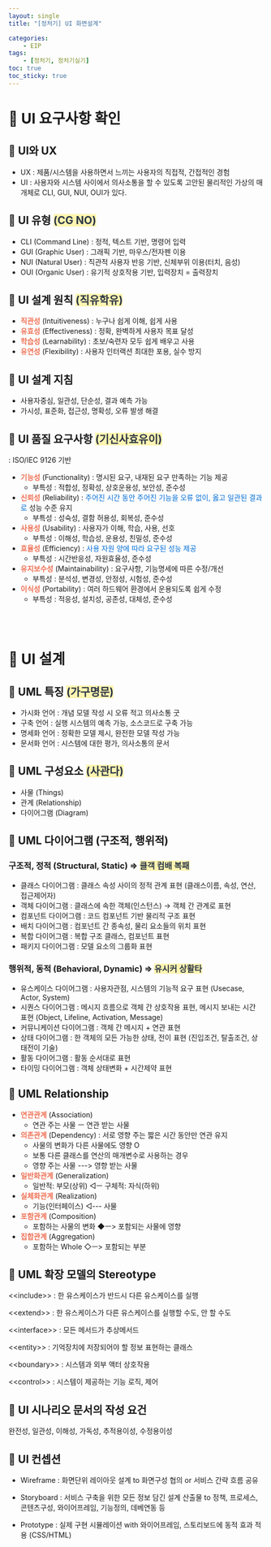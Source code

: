 ```yaml
---
layout: single
title: "[정처기] UI 화면설계"

categories: 
    - EIP
tags: 
    - [정처기, 정처기실기]
toc: true
toc_sticky: true
---
```



# <b>📂</b> UI 요구사항 확인

## <b>📝</b> UI와 UX

- UX : 제품/시스템을 사용하면서 느끼는 사용자의 직접적, 간접적인 경험
- UI : 사용자와 시스템 사이에서 의사소통을 할 수 있도록 고안된 물리적인 가상의 매개체로 CLI, GUI, NUI, OUI가 있다.

## <b>📝</b> UI 유형 <b><span style='color:#2D3748; background-color:#fff5b1'>(CG NO)</span></b>

- CLI (Command Line)
 : 정적, 텍스트 기반, 명령어 입력
- GUI (Graphic User)
 : 그래픽 기반, 마우스/전자펜 이용
- NUI (Natural User)
 : 직관적 사용자 반응 기반, 신체부위 이용(터치, 음성)
- OUI (Organic User)
 : 유기적 상호작용 기반, 입력장치 = 출력장치

## <b>📝</b> UI 설계 원칙 <b><span style='color:#2D3748; background-color:#fff5b1'>(직유학유)</span></b>

- <b><span style='color:#EF6F53'>직관성</span></b> (Intuitiveness)
 : 누구나 쉽게 이해, 쉽게 사용
- <b><span style='color:#EF6F53'>유효성</span></b> (Effectiveness)
 : 정확, 완벽하게 사용자 목표 달성
- <b><span style='color:#EF6F53'>학습성</span></b> (Learnability)
 : 초보/숙련자 모두 쉽게 배우고 사용
- <b><span style='color:#EF6F53'>유연성</span></b> (Flexibility)
 : 사용자 인터랙션 최대한 포용, 실수 방지

## <b>📝</b> UI 설계 지침

- 사용자중심, 일관성, 단순성, 결과 예측 가능
- 가시성, 표준화, 접근성, 명확성, 오류 발생 해결

## <b>📝</b> UI 품질 요구사항 <b><span style='color:#2D3748; background-color:#fff5b1'>(기신사효유이)</span></b>
 : ISO/IEC 9126 기반

- <b><span style='color:#EF6F53'>기능성</span></b> (Functionality)
 : 명시된 요구, 내재된 요구 만족하는 기능 제공
  - 부특성 : 적합성, 정확성, 상호운용성, 보안성, 준수성
- <b><span style='color:#EF6F53'>신뢰성</span></b> (Reliability)
 : <span style='color:#006DD7'>주어진 시간 동안 주어진 기능을 오류 없이, 옳고 일관된 결과로</span> 성능 수준 유지
  - 부특성 : 성숙성, 결함 허용성, 회복성, 준수성
- <b><span style='color:#EF6F53'>사용성</span></b> (Usability)
 : 사용자가 이해, 학습, 사용, 선호
  - 부특성 : 이해성, 학습성, 운용성, 친밀성, 준수성
- <b><span style='color:#EF6F53'>효율성</span></b> (Efficiency)
 : <span style='color:#006DD7'>사용 자원 양에 따라 요구된 성능 제공</span>
  - 부특성 : 시간반응성, 자원효율성, 준수성
- <b><span style='color:#EF6F53'>유지보수성</span></b> (Maintainability)
 : 요구사항, 기능명세에 따른 수정/개선
  - 부특성 : 분석성, 변경성, 안정성, 시험성, 준수성
- <b><span style='color:#EF6F53'>이식성</span></b> (Portability)
 : 여러 하드웨어 환경에서 운용되도록 쉽게 수정
  - 부특성 : 적응성, 설치성, 공존성, 대체성, 준수성


<br><br>
  
# <b>📂</b> UI 설계

## <b>📝</b> UML 특징 <b><span style='color:#2D3748; background-color:#fff5b1'>(가구명문)</span></b>

- 가시화 언어
 : 개념 모델 작성 시 오류 적고 의사소통 굿
- 구축 언어
 : 실행 시스템의 예측 가능, 소스코드로 구축 가능
- 명세화 언어
 : 정확한 모델 제시, 완전한 모델 작성 가능
- 문서화 언어
 : 시스템에 대한 평가, 의사소통의 문서

## <b>📝</b> UML 구성요소 <b><span style='color:#2D3748; background-color:#fff5b1'>(사관다)</span></b>

- 사물 (Things)
- 관계 (Relationship)
- 다이어그램 (Diagram)

## <b>📝</b> UML 다이어그램 (구조적, 행위적)

### 구조적, 정적 (Structural, Static) ⇒ <b><span style='color:#2D3748; background-color:#fff5b1'>클객 컴배 복패</span></b>

- 클래스 다이어그램
 : 클래스 속성 사이의 정적 관계 표현
  (클래스이름, 속성, 연산, 접근제어자)
- 객체 다이어그램
 : 클래스에 속한 객체(인스턴스) → 객체 간 관계로 표현
- 컴포넌트 다이어그램
 : 코드 컴포넌트 기반 물리적 구조 표현
- 배치 다이어그램
 : 컴포넌트 간 종속성, 물리 요소들의 위치 표현
- 복합 다이어그램
 : 복합 구조 클래스, 컴포넌트 표현
- 패키지 다이어그램
 : 모델 요소의 그룹화 표현

### 행위적, 동적 (Behavioral, Dynamic) ⇒ <b><span style='color:#2D3748; background-color:#fff5b1'>유시커 상활타</span></b>
- 유스케이스 다이어그램
 : 사용자관점, 시스템의 기능적 요구 표현
  (Usecase, Actor, System)
- 시퀀스 다이어그램
 : 메시지 흐름으로 객체 간 상호작용 표현, 메시지 보내는 시간 표현
  (Object, Lifeline, Activation, Message)
- 커뮤니케이션 다이어그램
 : 객체 간 메시지 + 연관 표현
- 상태 다이어그램
 : 한 객체의 모든 가능한 상태, 전이 표현
  (진입조건, 탈출조건, 상태전이 기술)
- 활동 다이어그램
 : 활동 순서대로 표현
- 타이밍 다이어그램
 : 객체 상태변화 + 시간제약 표현

## <b>📝</b> UML Relationship

- <b><span style='color:#EF6F53'>연관관계</span></b> (Association)
  - 연관 주는 사물 ㅡ 연관 받는 사물
- <b><span style='color:#EF6F53'>의존관계</span></b> (Dependency)
 : 서로 영향 주는 짧은 시간 동안만 연관 유지
  - 사물의 변화가 다른 사물에도 영향 O
  - 보통 다른 클래스를 연산의 매개변수로 사용하는 경우
  - 영향 주는 사물 ---> 영향 받는 사물
- <b><span style='color:#EF6F53'>일반화관계</span></b> (Generalization)
  - 일반적: 부모(상위) ◁ㅡ 구체적: 자식(하위)
- <b><span style='color:#EF6F53'>실체화관계</span></b> (Realization)
  - 기능(인터페이스) ◁--- 사물
- <b><span style='color:#EF6F53'>포함관계</span></b> (Composition)
  - 포함하는 사물의 변화 ◆ㅡ> 포함되는 사물에 영향
- <b><span style='color:#EF6F53'>집합관계</span></b> (Aggregation)
  - 포함하는 Whole ◇ㅡ> 포함되는 부분

## <b>📝</b> UML 확장 모델의 Stereotype

<\<include\>>
 : 한 유스케이스가 반드시 다른 유스케이스를 실행

<\<extend\>>
 : 한 유스케이스가 다른 유스케이스를 실행할 수도, 안 할 수도

<\<interface\>>
 : 모든 메서드가 추상메서드

<\<entity\>>
 : 기억장치에 저장되어야 할 정보 표현하는 클래스

<\<boundary\>>
 : 시스템과 외부 액터 상호작용

<\<control\>>
 : 시스템이 제공하는 기능 로직, 제어


## <b>📝</b> UI 시나리오 문서의 작성 요건

완전성, 일관성, 이해성, 가독성, 추적용이성, 수정용이성


## <b>📝</b> UI 컨셉션

- Wireframe : 화면단위 레이아웃 설계
 to 화면구성 협의 or 서비스 간략 흐름 공유

- Storyboard : 서비스 구축을 위한 모든 정보 담긴 설계 산출물
 to 정책, 프로세스, 콘텐츠구성, 와이어프레임, 기능정의, 데베연동 등

- Prototype : 실제 구현 시뮬레이션
 with 와이어프레임, 스토리보드에 동적 효과 적용 (CSS/HTML)